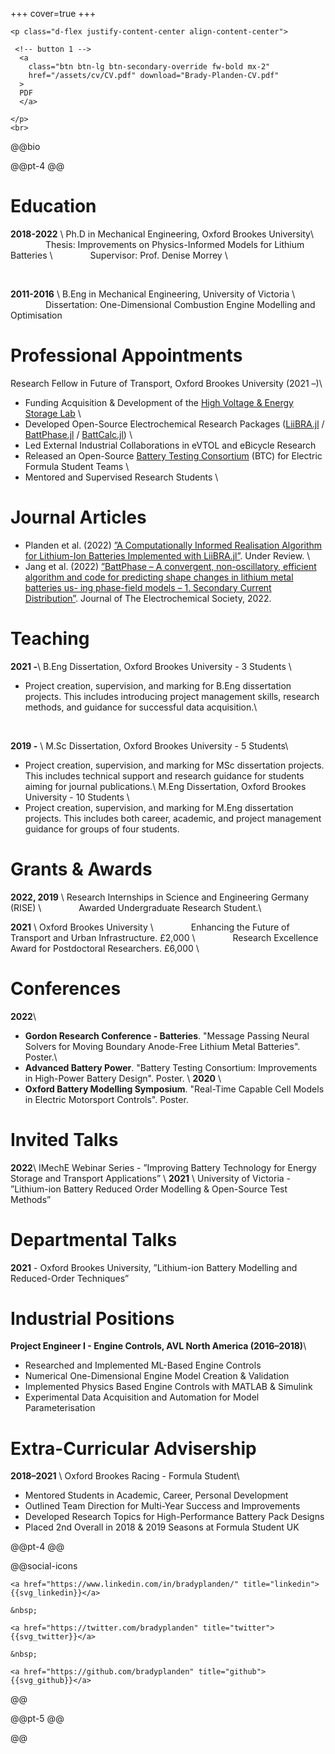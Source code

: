 +++
cover=true
+++

~~~
<p class="d-flex justify-content-center align-content-center">

 <!-- button 1 -->
  <a
    class="btn btn-lg btn-secondary-override fw-bold mx-2"
    href="/assets/cv/CV.pdf" download="Brady-Planden-CV.pdf"
  >
  PDF
  </a>
  
</p>
<br>
~~~

@@bio

@@pt-4 @@


# Education
**2018-2022** \\
Ph.D in Mechanical Engineering, Oxford Brookes University\\
&emsp;&emsp;&emsp;&emsp;Thesis: Improvements on Physics-Informed Models for Lithium Batteries \\
&emsp;&emsp;&emsp;&emsp;Supervisor: Prof. Denise Morrey \\

&nbsp;

**2011-2016** \\
B.Eng in Mechanical Engineering, University of Victoria  \\
&emsp;&emsp;&emsp;&emsp;Dissertation: One-Dimensional Combustion Engine Modelling and Optimisation

# Professional Appointments
Research Fellow in Future of Transport, Oxford Brookes University (2021 –)\\

* Funding Acquisition & Development of the [High Voltage & Energy Storage Lab](https://hves.brookes.ac.uk/) \\
* Developed Open-Source Electrochemical Research Packages ([LiiBRA.jl](https://github.com/BradyPlanden/LiiBRA.jl) / [BattPhase.jl](https://github.com/BradyPlanden/BattPhase.jl) / [BattCalc.jl](https://github.com/BradyPlanden/BattCalc.jl)) \\
* Led External Industrial Collaborations in eVTOL and eBicycle Research
* Released an Open-Source [Battery Testing Consortium](https://github.com/HVES-Battery-Testing-Consortium) (BTC) for Electric Formula Student Teams \\
* Mentored and Supervised Research Students \\

# Journal Articles

* Planden et al. (2022) [”A Computationally Informed Realisation Algorithm for Lithium-Ion Batteries Implemented with LiiBRA.jl”](https://arxiv.org/abs/2203.17105). Under Review. \\
* Jang et al. (2022) [”BattPhase – A convergent, non-oscillatory, efficient algorithm and code for predicting shape changes in lithium metal batteries us- ing phase-field models – 1. Secondary Current Distribution”](https://iopscience.iop.org/article/10.1149/1945-7111/ac86a7). Journal of The Electrochemical Society, 2022.



# Teaching
**2021 -**\\
 B.Eng Dissertation, Oxford Brookes University - 3 Students \\ 
* Project creation, supervision, and marking for B.Eng dissertation projects. This includes introducing project management skills, research methods, and guidance for successful data acquisition.\\

&nbsp;

**2019 -** \\
M.Sc Dissertation, Oxford Brookes University - 5 Students\\
* Project creation, supervision, and marking for MSc dissertation projects. This includes technical support and research guidance for students aiming for journal publications.\\
M.Eng Dissertation, Oxford Brookes University - 10 Students \\ 
* Project creation, supervision, and marking for M.Eng dissertation projects. This includes both career, academic, and project management guidance for groups of four students.


# Grants & Awards
**2022, 2019** \\ 
Research Internships in Science and Engineering Germany (RISE) \\
&emsp;&emsp;&emsp;&emsp;Awarded Undergraduate Research Student.\\

**2021** \\
Oxford Brookes University \\
&emsp;&emsp;&emsp;&emsp;Enhancing the Future of Transport and Urban Infrastructure. £2,000 \\
&emsp;&emsp;&emsp;&emsp;Research Excellence Award for Postdoctoral Researchers. £6,000 \\


# Conferences
**2022**\\
* **Gordon Research Conference - Batteries**. "Message Passing Neural Solvers for Moving Boundary Anode-Free Lithium Metal Batteries". Poster.\\
* **Advanced Battery Power**. "Battery Testing Consortium: Improvements in High-Power Battery Design". Poster. \\
**2020** \\ 
* **Oxford Battery Modelling Symposium**. "Real-Time Capable Cell Models in Electric Motorsport Controls". Poster.


# Invited Talks
**2022**\\
 IMechE Webinar Series - ”Improving Battery Technology for Energy Storage and Transport Applications” \\
**2021** \\
University of Victoria - ”Lithium-ion Battery Reduced Order Modelling & Open-Source Test Methods”

# Departmental Talks
**2021** - Oxford Brookes University,
”Lithium-ion Battery Modelling and Reduced-Order Techniques”

# Industrial Positions
**Project Engineer I - Engine Controls, AVL North America (2016–2018)**\\
* Researched and Implemented ML-Based Engine Controls
* Numerical One-Dimensional Engine Model Creation & Validation
* Implemented Physics Based Engine Controls with MATLAB & Simulink
* Experimental Data Acquisition and Automation for Model Parameterisation

# Extra-Curricular Advisership
**2018–2021** \\
Oxford Brookes Racing - Formula Student\\
* Mentored Students in Academic, Career, Personal Development
* Outlined Team Direction for Multi-Year Success and Improvements
* Developed Research Topics for High-Performance Battery Pack Designs 
* Placed 2nd Overall in 2018 & 2019 Seasons at Formula Student UK



<!-- ## License

The content of this website is under the permissive [creative commons 4.0](https://creativecommons.org/licenses/by/4.0/legalcode) license.
The code snippets can all be considered to be under the [MIT License](https://opensource.org/licenses/MIT).
If you find something useful on this site, drop me a line, it will encourage me to keep writing!

-->

@@pt-4 @@

@@social-icons
~~~
<a href="https://www.linkedin.com/in/bradyplanden/" title="linkedin">{{svg_linkedin}}</a>

&nbsp;

<a href="https://twitter.com/bradyplanden" title="twitter">{{svg_twitter}}</a>

&nbsp;

<a href="https://github.com/bradyplanden" title="github">{{svg_github}}</a>
~~~
@@

@@pt-5 @@

@@ <!-- end of bio div -->
